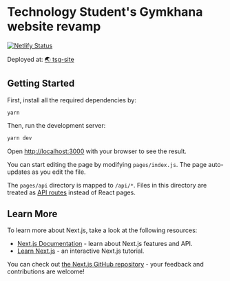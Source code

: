 # Technology Student's Gymkhana website revamp

[![Netlify Status](https://api.netlify.com/api/v1/badges/1c5fc833-1398-4d2e-98d2-3bb5bf99b8bb/deploy-status)](https://app.netlify.com/sites/tsg-site/deploys)

Deployed at: [:earth_asia: tsg-site](https://tsg-site.netlify.app/)

## Getting Started

First, install all the required dependencies by:

```
yarn
```

Then, run the development server:

```bash
yarn dev
```

Open [http://localhost:3000](http://localhost:3000) with your browser to see the result.

You can start editing the page by modifying `pages/index.js`. The page auto-updates as you edit the file.

The `pages/api` directory is mapped to `/api/*`. Files in this directory are treated as [API routes](https://nextjs.org/docs/api-routes/introduction) instead of React pages.

## Learn More

To learn more about Next.js, take a look at the following resources:

- [Next.js Documentation](https://nextjs.org/docs) - learn about Next.js features and API.
- [Learn Next.js](https://nextjs.org/learn) - an interactive Next.js tutorial.

You can check out [the Next.js GitHub repository](https://github.com/vercel/next.js/) - your feedback and contributions are welcome!